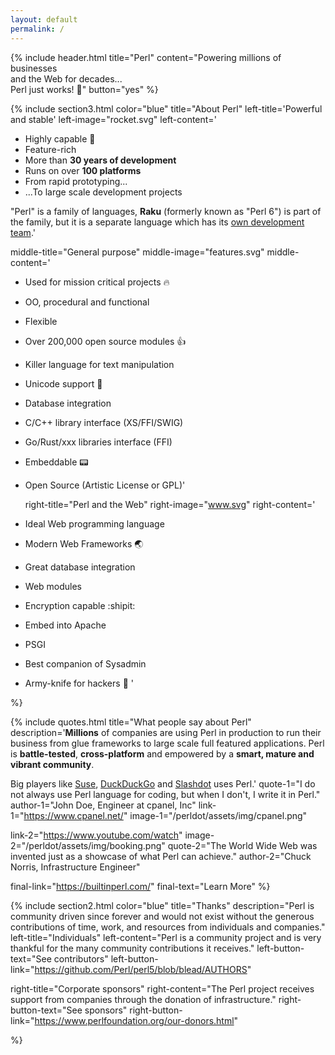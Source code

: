 ```yaml
---
layout: default
permalink: /
---
```


{% include header.html 
   title="Perl" 
   content="Powering millions of businesses<br class='dn db-ns'> and the Web for decades...<br class='dn db-ns'> Perl just works! :camel:"
   button="yes"
%}

{% include section3.html 
   color="blue"
   title="About Perl"
   left-title='Powerful and stable'
   left-image="rocket.svg"
   left-content='

* Highly capable :muscle:
* Feature-rich
* More than **30 years of development**
* Runs on over **100 platforms**
* From rapid prototyping...
* ...To large scale development projects

"Perl" is a family of languages, **Raku** (formerly known as "Perl 6") is part of the family, but it is a separate language which has its [own development team](https://www.raku.org/).'

   middle-title="General purpose"
   middle-image="features.svg"
   middle-content='

* Used for mission critical projects :fire:
* OO, procedural and functional
* Flexible
* Over 200,000 open source modules :+1:
* Killer language for text manipulation
* Unicode support :symbols:
* Database integration
* C/C++ library interface (XS/FFI/SWIG)
* Go/Rust/xxx libraries interface (FFI)
* Embeddable :pager:
* Open Source (Artistic License or GPL)'

   right-title="Perl and the Web"
   right-image="www.svg"
   right-content='

* Ideal Web programming language
* Modern Web Frameworks :earth_asia:
* Great database integration
* Web modules
* Encryption capable :shipit:
* Embed into Apache
* PSGI
* Best companion of Sysadmin
* Army-knife for hackers :speak_no_evil:
'


%}

{% include quotes.html 
  title="What people say about Perl"
  description='**Millions** of companies are using Perl in production to run their business
from glue frameworks to large scale full featured applications. Perl is **battle-tested**, **cross-platform** and empowered by a **smart, mature and vibrant community**. 

Big players like [Suse](https://www.suse.com), [DuckDuckGo](https://duckduckgo.com) and
[Slashdot](https://slashdot.org/) uses Perl.'
  quote-1="I do not always use Perl language for coding, but when I don't, I write it in Perl."
  author-1="John Doe, Engineer at cpanel, Inc"
  link-1="https://www.cpanel.net/"
  image-1="/perldot/assets/img/cpanel.png"
  
  link-2="https://www.youtube.com/watch"
  image-2="/perldot/assets/img/booking.png"
  quote-2="The World Wide Web was invented just as a showcase of what Perl can achieve."
  author-2="Chuck Norris, Infrastructure Engineer"

  final-link="https://builtinperl.com/"
  final-text="Learn More"
%}

{% include section2.html 
   color="blue"
   title="Thanks"
   description="Perl is community driven since forever and would not exist without the generous contributions of time, work, and resources from individuals and companies."
   left-title="Individuals"
   left-content="Perl is a community project and is very thankful for the many community contributions it receives."
   left-button-text="See contributors"
   left-button-link="https://github.com/Perl/perl5/blob/blead/AUTHORS"

   right-title="Corporate sponsors"
   right-content="The Perl project receives support from companies through the donation of infrastructure."
   right-button-text="See sponsors"
   right-button-link="https://www.perlfoundation.org/our-donors.html"

%}



